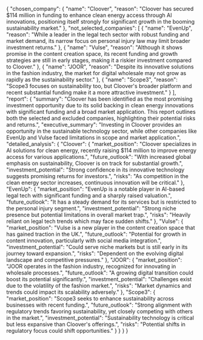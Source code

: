 {
  "chosen_company": {
    "name": "Cloover",
    "reason": "Cloover has secured $114 million in funding to enhance clean energy access through AI innovations, positioning itself strongly for significant growth in the booming sustainability market."
  },
  "not_selected_companies": [
    {
      "name": "EvenUp",
      "reason": "While a leader in the legal tech sector with robust funding and market demand, its narrow focus on personal injury law may limit broader investment returns."
    },
    {
      "name": "Vulse",
      "reason": "Although it shows promise in the content creation space, its recent funding and growth strategies are still in early stages, making it a riskier investment compared to Cloover."
    },
    {
      "name": "JOOR",
      "reason": "Despite its innovative solutions in the fashion industry, the market for digital wholesale may not grow as rapidly as the sustainability sector."
    },
    {
      "name": "Scope3",
      "reason": "Scope3 focuses on sustainability too, but Cloover's broader platform and recent substantial funding make it a more attractive investment."
    }
  ],
  "report": {
    "summary": "Cloover has been identified as the most promising investment opportunity due to its solid backing in clean energy innovations with significant funding and a broad market application. This report outlines both the selected and excluded companies, highlighting their potential risks and returns.",
    "executive_summary": "Investing in Cloover provides an opportunity in the sustainable technology sector, while other companies like EvenUp and Vulse faced limitations in scope and market application.",
    "detailed_analysis": {
      "Cloover": {
        "market_position": "Cloover specializes in AI solutions for clean energy, recently raising $114 million to improve energy access for various applications.",
        "future_outlook": "With increased global emphasis on sustainability, Cloover is on track for substantial growth.",
        "investment_potential": "Strong confidence in its innovative technology suggests promising returns for investors.",
        "risks": "As competition in the clean energy sector increases, continuous innovation will be critical."
      },
      "EvenUp": {
        "market_position": "EvenUp is a notable player in AI-based legal tech with significant funding and a sharply raised valuation.",
        "future_outlook": "It has a steady demand for its services but is restricted to the personal injury segment.",
        "investment_potential": "Strong niche presence but potential limitations in overall market trap.",
        "risks": "Heavily reliant on legal tech trends which may face sudden shifts."
      },
      "Vulse": {
        "market_position": "Vulse is a new player in the content creation space that has gained traction in the UK.",
        "future_outlook": "Potential for growth in content innovation, particularly with social media integration.",
        "investment_potential": "Could serve niche markets but is still early in its journey toward expansion.",
        "risks": "Dependent on the evolving digital landscape and competitive pressures."
      },
      "JOOR": {
        "market_position": "JOOR operates in the fashion industry, recognized for innovating in wholesale processes.",
        "future_outlook": "A growing digital transition could boost its potential significantly.",
        "investment_potential": "Challenges exist due to the volatility of the fashion market.",
        "risks": "Market dynamics and trends could impact its scalability adversely."
      },
      "Scope3": {
        "market_position": "Scope3 seeks to enhance sustainability across businesses with recent funding.",
        "future_outlook": "Strong alignment with regulatory trends favoring sustainability, yet closely competing with others in the market.",
        "investment_potential": "Sustainability technology is critical but less expansive than Cloover's offerings.",
        "risks": "Potential shifts in regulatory focus could shift opportunities."
      }
    }
  }
}